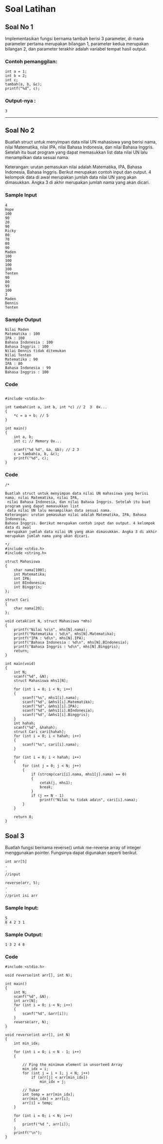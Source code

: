 # Soal Latihan

## Soal No 1

Implementasikan fungsi bernama tambah berisi 3 parameter, di mana parameter pertama merupakan bilangan 1, parameter kedua merupakan bilangan 2, dan parameter terakhir adalah variabel tempat hasil output.

### Contoh pemanggilan:

```
int a = 1;
int b = 2;
int c;
tambah(a, b, &c);
printf(“%d”, c);
```

### Output-nya :

```
3
```

---

## Soal No 2

Buatlah struct untuk menyimpan data nilai UN mahasiswa yang berisi nama, nilai Matematika, nilai IPA, nilai Bahasa Indonesia, dan nilai Bahasa Inggris. Setelah itu buat program yang dapat memasukkan list data nilai UN lalu menampilkan data sesuai nama.

Keterangan: urutan pemasukan nilai adalah Matematika, IPA, Bahasa Indonesia, Bahasa Inggris. Berikut merupakan contoh input dan output. 4 kelompok data di awal merupakan jumlah data nilai UN yang akan dimasukkan. Angka 3 di akhir merupakan jumlah nama yang akan dicari.

### Sample Input

```
4
Hope
100
90
20
90
Ricky
80
70
80
90
Maden
100
100
100
100
Tenten
90
80
99
100
3
Maden
Dennis
Tenten
```

### Sample Output

```
Nilai Maden
Matematika : 100
IPA : 100
Bahasa Indonesia : 100
Bahasa Inggris : 100
Nilai Dennis tidak ditemukan
Nilai Tenten
Matematika : 90
IPA : 80
Bahasa Indonesia : 99
Bahasa Inggris : 100
```

### Code

```

#include <stdio.h>

int tambah(int a, int b, int *c) // 2  3  0x...
{
    *c = a + b; // 5
}

int main()
{
    int a, b;
    int c; // Memory 0x...

    scanf("%d %d", &a, &b); // 2 3
    c = tambah(a, b, &c);
    printf("%d", c);
}
```

### Code

```
/*

Buatlah struct untuk menyimpan data nilai UN mahasiswa yang berisi nama, nilai Matematika, nilai IPA,
 nilai Bahasa Indonesia, dan nilai Bahasa Inggris. Setelah itu buat program yang dapat memasukkan list
 data nilai UN lalu menampilkan data sesuai nama.
Keterangan: urutan pemasukan nilai adalah Matematika, IPA, Bahasa Indonesia,
Bahasa Inggris. Berikut merupakan contoh input dan output. 4 kelompok data di awal
 merupakan jumlah data nilai UN yang akan dimasukkan. Angka 3 di akhir merupakan jumlah nama yang akan dicari.

*/
#include <stdio.h>
#include <string.h>

struct Mahasiswa
{
    char nama[100];
    int Matematika;
    int IPA;
    int BIndonesia;
    int Binggris;
};

struct Cari
{
    char nama[20];
};

void cetak(int N, struct Mahasiswa *mhs)
{
    printf("Nilai %s\n", mhs[N].nama);
    printf("Matematika : %d\n", mhs[N].Matematika);
    printf("IPA : %d\n", mhs[N].IPA);
    printf("Bahasa Indonesia : %d\n", mhs[N].BIndonesia);
    printf("Bahasa Inggris : %d\n", mhs[N].Binggris);
    return;
}

int main(void)
{
    int N;
    scanf("%d", &N);
    struct Mahasiswa mhs1[N];

    for (int i = 0; i < N; i++)
    {
        scanf("%s", mhs1[i].nama);
        scanf("%d", &mhs1[i].Matematika);
        scanf("%d", &mhs1[i].IPA);
        scanf("%d", &mhs1[i].BIndonesia);
        scanf("%d", &mhs1[i].Binggris);
    }
    int hahah;
    scanf("%d", &hahah);
    struct Cari cari[hahah];
    for (int i = 0; i < hahah; i++)
    {
        scanf("%s", cari[i].nama);
    }

    for (int i = 0; i < hahah; i++)
    {
        for (int j = 0; j < N; j++)
        {
            if (strcmp(cari[i].nama, mhs1[j].nama) == 0)
            {
                cetak(j, mhs1);
                break;
            }
            if (j == N - 1)
                printf("Nilai %s tidak ada\n", cari[i].nama);
        }
    }

    return 0;
}

```

## Soal 3

Buatlah fungsi bernama reverse() untuk me-reverse array of integer menggunakan pointer. Fungsinya dapat digunakan seperti berikut.

```
int arr[5]
.
.
//input

reverse(arr, 5);
.
.
//print isi arr
```

### Sample Input:

```
5
8 4 2 3 1
```

### Sample Output:

```
1 3 2 4 8
```

### Code

```
#include <stdio.h>

void reverse(int arr[], int N);

int main()
{
    int N;
    scanf("%d", &N);
    int arr[N];
    for (int i = 0; i < N; i++)
    {
        scanf("%d", &arr[i]);
    }
    reverse(arr, N);
}

void reverse(int arr[], int N)
{
    int min_idx;

    for (int i = 0; i < N - 1; i++)
    {

        // Fing the minimum element in unsorteed Array
        min_idx = i;
        for (int j = i + 1; j < N; j++)
            if (arr[j] < arr[min_idx])
                min_idx = j;

        // Tukar
        int temp = arr[min_idx];
        arr[min_idx] = arr[i];
        arr[i] = temp;
    }

    for (int i = 0; i < N; i++)
    {
        printf("%d ", arr[i]);
    }
    printf("\n");
}
```
